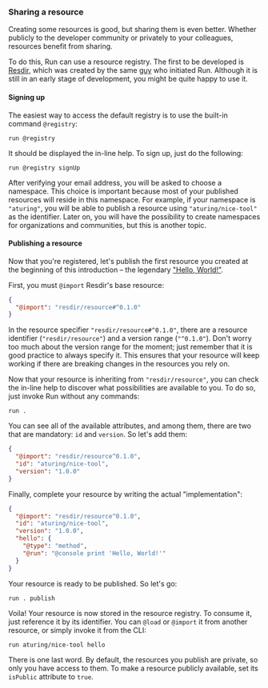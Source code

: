 ### Sharing a resource

Creating some resources is good, but sharing them is even better. Whether publicly to the developer community or privately to your colleagues, resources benefit from sharing.

To do this, Run can use a resource registry. The first to be developed is [Resdir](${RESDIR_WEBSITE_URL}), which was created by the same [guy](https://mvila.me) who initiated Run. Although it is still in an early stage of development, you might be quite happy to use it.

#### Signing up

The easiest way to access the default registry is to use the built-in command `@registry`:

```shell
run @registry
```

It should be displayed the in-line help. To sign up, just do the following:

```shell
run @registry signUp
```

After verifying your email address, you will be asked to choose a namespace. This choice is important because most of your published resources will reside in this namespace. For example, if your namespace is `"aturing"`, you will be able to publish a resource using `"aturing/nice-tool"` as the identifier. Later on, you will have the possibility to create namespaces for organizations and communities, but this is another topic.

#### Publishing a resource

Now that you're registered, let's publish the first resource you created at the beginning of this introduction – the legendary ["Hello, World!"](/docs/introduction/getting-started).

First, you must `@import` Resdir's base resource:

```json
{
  "@import": "resdir/resource#^0.1.0"
}
```

In the resource specifier `"resdir/resource#^0.1.0"`, there are a resource identifier (`"resdir/resource"`) and a version range (`"^0.1.0"`). Don't worry too much about the version range for the moment; just remember that it is good practice to always specify it. This ensures that your resource will keep working if there are breaking changes in the resources you rely on.

Now that your resource is inheriting from `"resdir/resource"`, you can check the in-line help to discover what possibilities are available to you. To do so, just invoke Run without any commands:

```shell
run .
```

You can see all of the available attributes, and among them, there are two that are mandatory: `id` and `version`. So let's add them:

```json
{
  "@import": "resdir/resource^0.1.0",
  "id": "aturing/nice-tool",
  "version": "1.0.0"
}
```

Finally, complete your resource by writing the actual "implementation":

```json
{
  "@import": "resdir/resource^0.1.0",
  "id": "aturing/nice-tool",
  "version": "1.0.0",
  "hello": {
    "@type": "method",
    "@run": "@console print 'Hello, World!'"
  }
}
```

Your resource is ready to be published. So let's go:

```shell
run . publish
```

Voila! Your resource is now stored in the resource registry. To consume it, just reference it by its identifier. You can `@load` or `@import` it from another resource, or simply invoke it from the CLI:

```shell
run aturing/nice-tool hello
```

There is one last word. By default, the resources you publish are private, so only you have access to them. To make a resource publicly available, set its `isPublic` attribute to `true`.
